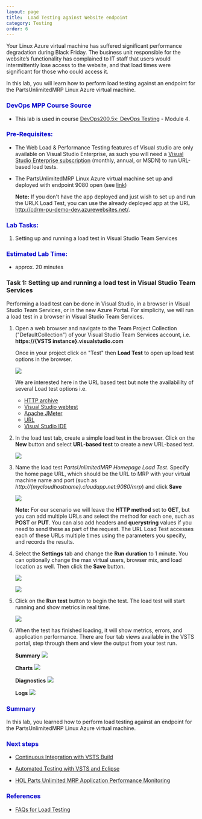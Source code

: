 ```yaml
---
layout: page
title:  Load Testing against Website endpoint
category: Testing
order: 6
---
```




Your Linux Azure virtual machine has suffered significant performance degradation during Black Friday. The business unit responsible for the website’s functionality has complained to IT staff that users would intermittently lose access to the website, and that load times were significant for those who could access it.

In this lab, you will learn how to perform load testing against an endpoint for the PartsUnlimitedMRP Linux Azure virtual machine. 



<h3><span style="color: #0000CD;">DevOps MPP Course Source </span></h3>

- This lab is used in course [DevOps200.5x: DevOps Testing](https://www.edx.org/course/devops-testing-microsoft-devops200-5x-0) - Module 4.


<h3><span style="color: #0000CD;">  Pre-Requisites:</span></h3>


- The Web Load & Performance Testing features of Visual studio are only available on Visual Studio Enterprise, as such you will need a [Visual Studio Enterprise subscription](https://www.visualstudio.com/vs/enterprise/) (monthly, annual, or MSDN) to run URL-based load tests.

- The PartsUnlimitedMRP Linux Azure virtual machine set up and deployed with endpoint 9080 open (see [link](https://github.com/Microsoft/PartsUnlimitedMRP/blob/master/docs/Build-MRP-App-Linux.md))

    **Note:** If you don't have the app deployed and just wish to set up and run the URLK Load Test, you can use the already deployed app at the URL http://cdrm-pu-demo-dev.azurewebsites.net/.

<h3><span style="color: #0000CD;"> Lab Tasks:</span></h3>

1. Setting up and running a load test in Visual Studio Team Services



<h3><span style="color: #0000CD;">Estimated Lab Time:</span></h3>

- approx. 20 minutes  



### Task 1: Setting up and running a load test in Visual Studio Team Services ###

Performing a load test can be done in Visual Studio, in a browser in Visual Studio Team Services, or in the new Azure Portal. For simplicity, we will run a load test in a browser in Visual Studio Team Services. 

1. Open a web browser and navigate to the Team Project Collection ("DefaultCollection") of your Visual Studio Team Services account, i.e.     **https://{VSTS instance}.visualstudio.com**

    Once in your project click on "Test" then **Load Test** to open up load test options in the browser. 

    ![](<../assets/loadtest-jan2018/VSTS_loadtest1.png>)

    We are interested here in the URL based test but note the availabililty of several Load test options i.e.

    - [HTTP archive](https://docs.microsoft.com/en-us/vsts/load-test/record-and-replay-cloud-load-tests)
    - [Visual Studio webtest](https://blogs.msdn.microsoft.com/testingspot/2017/02/23/guide-to-get-started-with-visual-studio-web-load-testing-and-automation/)
    - [Apache JMeter](https://docs.microsoft.com/en-us/vsts/load-test/get-started-jmeter-test)
    - [URL](https://docs.microsoft.com/en-us/vsts/load-test/get-started-simple-cloud-load-test)
    - [Visual Studio IDE](https://docs.microsoft.com/en-us/vsts/load-test/getting-started-with-performance-testing)

2. In the load test tab, create a simple load test in the browser. Click on the **New** button and select **URL-based test** to create a new URL-based test.

    ![](<../assets/loadtest-jan2018/VSTS_newurlbasedtest.png>)

3. Name the load test *PartsUnlimitedMRP Homepage Load Test*. Specify the home page URL, which should be the URL to MRP with your virtual machine name and port (such as *http://{mycloudhostname}.cloudapp.net:9080/mrp*) and click **Save**

    ![](../assets/loadtest-jan2018/VSTS_pumrpnameandurl.png)


    **Note:** For our scenario we will leave the **HTTP method** set to **GET**, but you can add multiple URLs and select the method for each one, such as **POST** or **PUT**. You can also add headers and **querystring** values if you need to send these as part of the request. The URL Load Test accesses each of these URLs multiple times using the parameters you specify, and records the results.

4. Select the **Settings** tab and change the **Run duration** to 1 minute. You can optionally change the max virtual users, browser mix, and load location as well. Then click the **Save** button.

    ![](../assets/loadtest-jan2018/VSTS_settings.png)

    ![](<../assets/loadtest-jan2018/VSTS_settings2.png>)

5. Click on the **Run test** button to begin the test. The load test will start running and show metrics in real time. 

    ![](<../assets/loadtest-jan2018/VSTS_runtest.png>)

6. When the test has finished loading, it will show metrics, errors, and application performance. There are four tab views available in the VSTS portal, step through them and view the output from your test run.

    **Summary**
        ![](../assets/loadtest-jan2018/VSTS_testresultssummary.png)

    **Charts**
        ![](../assets/loadtest-jan2018/VSTS_testresultscharts.png)

    **Diagnostics**
        ![](../assets/loadtest-jan2018/VSTS_testresultsdiagnostics.png)

    **Logs**
        ![](../assets/loadtest-jan2018/VSTS_testresultslogs.png)




<h3><span style="color: #0000CD;"> Summary</span></h3>


In this lab, you learned how to perform load testing against an endpoint for the PartsUnlimitedMRP Linux Azure virtual machine. 

<h3><span style="color: #0000CD;">Next steps</span></h3>


-   [Continuous Integration with VSTS Build ](https://microsoft.github.io/PartsUnlimitedMRP/cicd/200.3x-CICD-CI.html)

-   [Automated Testing with VSTS and Eclipse](https://microsoft.github.io/PartsUnlimitedMRP/testing/200.5x-Testing-VSTSandEclipse.html)

-   [HOL Parts Unlimited MRP Application Performance Monitoring](https://github.com/Microsoft/PartsUnlimitedMRP/tree/master/docs/HOL_Application-Performance-Monitoring)


<h3><span style="color: #0000CD;">References</span></h3>

- [FAQs for Load Testing](https://docs.microsoft.com/en-us/vsts/load-test/reference-qa#links-to-useful-resources)
